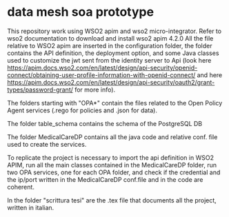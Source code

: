 # data mesh soa prototype
 
This repository work using WSO2 apim and wso2 micro-integrator. Refer to wso2 documentation to download and install wso2 apim 4.2.0
All the file relative to WSO2 apim are inserted in the configuration folder, the folder contains the API definition, the deployment option, and some Java classes used to customize the jwt sent from the identity server to Api (look here https://apim.docs.wso2.com/en/latest/design/api-security/openid-connect/obtaining-user-profile-information-with-openid-connect/ and here https://apim.docs.wso2.com/en/latest/design/api-security/oauth2/grant-types/password-grant/ for more info).

The folders starting with "OPA*" contain the files related to the Open Policy Agent services (.rego for policies and .json for data).

The folder table_schema contains the schema of the PostgreSQL DB

The folder MedicalCareDP contains all the java code and relative conf. file used to create the services.

To replicate the project is necessary to import the api definition in WSO2 APIM, run all the main classes contained in the MedicalCareDP folder, run two OPA services, one for each OPA folder, and check if the credential and the ip/port written in the MedicalCareDP conf.file and in the code are coherent. 

In the folder "scrittura tesi" are the .tex file that documents all the project, written in italian.